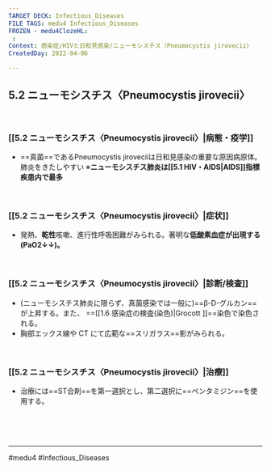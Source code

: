 ```yaml
---
TARGET DECK: Infectious_Diseases
FILE TAGS: medu4 Infectious_Diseases
FROZEN - medu4ClozeHL:
 : 
Context: 感染症/HIVと日和見感染/ニューモシスチス〈Pneumocystis jirovecii〉
CreatedDay: 2022-04-06

---
```


## 5.2 ニューモシスチス〈Pneumocystis jirovecii〉

<br>

### [[5.2 ニューモシスチス〈Pneumocystis jirovecii〉|病態・疫学]]
* ==真菌==であるPneumocystis jiroveciiは日和見感染の重要な原因病原体。肺炎をきたしやすい 
※**ニューモシスチス肺炎は[[5.1 HIV・AIDS|AIDS]]指標疾患内で最多**
<!--ID: 1657580661832-->


<br>

### [[5.2 ニューモシスチス〈Pneumocystis jirovecii〉|症状]]
* 発熱、**乾性**咳嗽、進行性呼吸困難がみられる。著明な**低酸素血症が出現する(PaO2↓↓)。**

<br>

### [[5.2 ニューモシスチス〈Pneumocystis jirovecii〉|診断/検査]]
* (ニューモシスチス肺炎に限らず、真菌感染では一般に)==β-D-グルカン==が上昇する。また、 ==[[1.6 感染症の検査(染色)|Grocott ]]==染色で染色される。
* 胸部エックス線や CT にて広範な==スリガラス==影がみられる。
<!--ID: 1649375532030-->


<br>

### [[5.2 ニューモシスチス〈Pneumocystis jirovecii〉|治療]]
* 治療には==ST合剤==を第一選択とし、第二選択に==ペンタミジン==を使用する。
<!--ID: 1649375532037-->




<br><br><br>

---
#medu4 #Infectious_Diseases